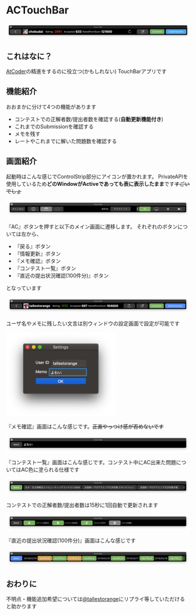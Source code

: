 # ACTouchBar

![screenshot_8](Screenshots/Screenshot_8.png)

## これはなに？

[AtCoder](https://atcoder.jp/)の精進をするのに役立つ(かもしれない) TouchBarアプリです

## 機能紹介

おおまかに分けて4つの機能があります

- コンテストでの正解者数/提出者数を確認する(**自動更新機能付き**)
- これまでのSubmissionを確認する
- メモを残す
- レートやこれまでに解いた問題数を確認する

## 画面紹介

起動時はこんな感じでControlStrip部分にアイコンが置かれます。
PrivateAPIを使用しているため**どのWindowがActiveであっても表に表示したまま**です~~すごいでしょ~~

![screenshot_2](Screenshots/Screenshot_2.png)

『AC』ボタンを押すと以下のメイン画面に遷移します。
それぞれのボタンについては左から、

- 『戻る』ボタン
- 『情報更新』ボタン
- 『メモ確認』ボタン
- 『コンテスト一覧』ボタン
- 『直近の提出状況確認(100件分)』ボタン

となっています

![screenshot](Screenshots/Screenshot.png)

ユーザ名やメモに残したい文言は別ウィンドウの設定画面で設定が可能です

![screenshot](Screenshots/Screenshot_3.png)

『メモ確認』画面はこんな感じです。~~正直やっつけ感が否めないです~~

![screenshot](Screenshots/Screenshot_4.png)

『コンテスト一覧』画面はこんな感じです。コンテスト中にAC出来た問題についてはAC色に塗られる仕様です

![screenshot](Screenshots/Screenshot_5.png)

コンテストでの正解者数/提出者数は15秒に1回自動で更新されます

![screenshot](Screenshots/Screenshot_6.png)

『直近の提出状況確認(100件分)』画面はこんな感じです

![screenshot](Screenshots/Screenshot_7.png)

## おわりに

不明点・機能追加希望については[@tallestorange](https://twitter.com/tallestorange)にリプライ等していただけると助かります